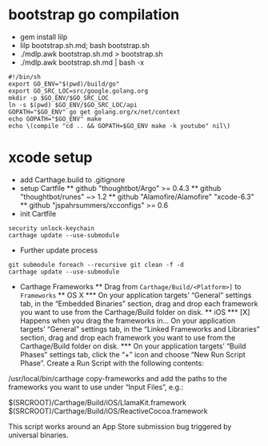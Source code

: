 # bootstrap go compilation
* gem install lilp
*  lilp bootstrap.sh.md; bash bootstrap.sh
* ./mdlp.awk bootstrap.sh.md > bootstrap.sh
* ./mdlp.awk bootstrap.sh.md | bash -x
```
#!/bin/sh
export GO_ENV="$(pwd)/build/go"
export GO_SRC_LOC=src/google.golang.org
mkdir -p $GO_ENV/$GO_SRC_LOC
ln -s $(pwd) $GO_ENV/$GO_SRC_LOC/api
GOPATH="$GO_ENV" go get golang.org/x/net/context
echo GOPATH="$GO_ENV" make
echo \(compile "cd .. && GOPATH=$GO_ENV make -k youtube" nil\)
```
# xcode setup
* add Carthage.build to .gitignore
* setup Cartfile
** github "thoughtbot/Argo" >= 0.4.3
** github "thoughtbot/runes" ~> 1.2
** github "Alamofire/Alamofire" "xcode-6.3"
** github "jspahrsummers/xcconfigs" >= 0.6
* init Cartfile
```
security unlock-keychain
carthage update --use-submodule
```
* Further update process
```
git submodule foreach --recursive git clean -f -d
carthage update --use-submodule
```
* Carthage Frameworks
** Drag from `Carthage/Build/<Platform>]` to `Frameworks`
** OS X
*** On your application targets’ “General” settings tab, in the “Embedded Binaries” section, drag and drop each framework you want to use from the Carthage/Build folder on disk.
** iOS
*** [X] Happens when you drag the frameworks in...  On your application targets’ “General” settings tab, in the “Linked Frameworks and Libraries” section, drag and drop each framework you want to use from the Carthage/Build folder on disk.
*** On your application targets’ “Build Phases” settings tab, click the “+” icon and choose “New Run Script Phase”. Create a Run Script with the following contents:

/usr/local/bin/carthage copy-frameworks
and add the paths to the frameworks you want to use under “Input Files”, e.g.:

$(SRCROOT)/Carthage/Build/iOS/LlamaKit.framework
$(SRCROOT)/Carthage/Build/iOS/ReactiveCocoa.framework

This script works around an App Store submission bug triggered by universal binaries.
